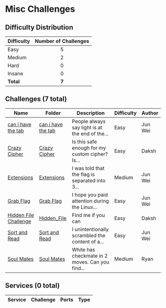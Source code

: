 
# Misc Challenges

## Difficulty Distribution
| Difficulty | Number of Challenges |
|------------|:--------------------:|
| Easy | 5 |
| Medium | 2 |
| Hard | 0 |
| Insane | 0 |
| **Total** | **7** |

## Challenges (7 total)
| Name | Folder | Description | Difficulty | Author |
|------|--------|-------------|------------|--------|
| [can i have the tab](<./can i have the tab>) | [can i have the tab](<./can i have the tab>) | People always say light is at the end of the... | Easy | Jun Wei |
| [Crazy Cipher](<./Crazy Cipher>) | [Crazy Cipher](<./Crazy Cipher>) | Is this safe enough for my custom cipher? Is... | Easy | Daksh |
| [Extensions](<./Extensions>) | [Extensions](<./Extensions>) | I was told that the flag is separated into 3... | Medium | Jun Wei |
| [Grab Flag](<./Grab Flag>) | [Grab Flag](<./Grab Flag>) | I hope you paid attention during the Linux... | Easy | Jun Wei |
| [Hidden File Challenge](<./Hidden_File>) | [Hidden_File](<./Hidden_File>) | Find me if you can | Easy | Daksh |
| [Sort and Read](<./Sort and Read>) | [Sort and Read](<./Sort and Read>) | I unintentionally scrambled the content of a... | Easy | Jun Wei |
| [Soul Mates](<./Soul Mates>) | [Soul Mates](<./Soul Mates>) | White has checkmate in 2 moves. Can you find... | Medium | Ryan |

## Services (0 total)
| Service | Challenge | Ports | Type |
|---------|-----------|-------|------|

